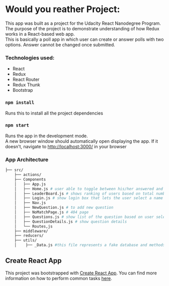 # Would you reather Project:

This app was built as a  project for the Udacity React Nanodegree Program. The purpose of the project is to demonstrate understanding of how Redux works in a React-based web app.
<br>
This is basically a poll app in which user can create or answer polls with two options. Answer cannot be changed once submitted.

### Technologies used:
 - React
 - Redux 
 - React Router 
 - Redux Thunk
 - Bootstrap

### `npm install`

Runs this to install all the project dependencies

### `npm start`

Runs the app in the development mode.<br>
A new browser window should automatically open displaying the app.  If it doesn't, navigate to [http://localhost:3000/](http://localhost:3000/) in your browser

### App Architecture
```bash
├── src/
    ├── actions/
    ├── Components
    │   ├── App.js 
    │   ├── Home.js # user able to toggle between his/her answered and unanswered polls on the home page.
    │   ├── LeaderBoard.js # shows ranking of users based on total number of answered and unanswered polls
    │   ├── Login.js # show login box that lets the user select a name from the list of existing users.
    │   ├── Nav.js 
    │   ├── NewQuestion.js # to add new question
    │   ├── NoMatchPage.js # 404 page
    │   ├── Questions.js # show list of the question based on user selected 'unanswered' or 'answered'
    │   ├── QuestionDetails.js # show question details
    │   └── Routes,js 
    ├── middleware/ 
    ├── reducers/ 
    ├── utils/ 
    │    ├── _Data.js #this file represents a fake database and methods that let you access the data. The only thing you need to edit in the _DATA.js file is the value of avatarURL. Each user should have an avatar, so you’ll need to add the path to each user’s avatar.

```
## Create React App

This project was bootstrapped with [Create React App](https://github.com/facebookincubator/create-react-app). You can find more information on how to perform common tasks [here](https://github.com/facebookincubator/create-react-app/blob/master/packages/react-scripts/template/README.md).
